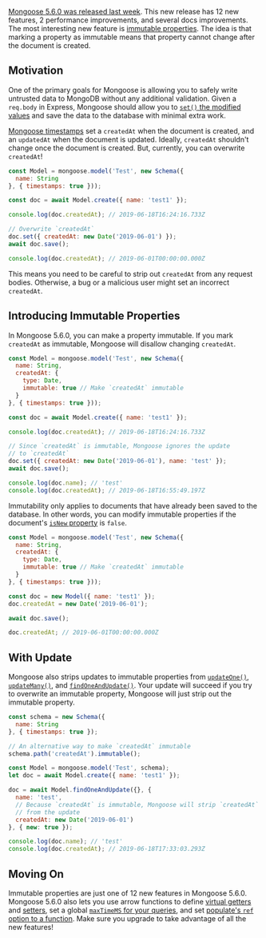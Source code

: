 [Mongoose 5.6.0 was released last week](https://github.com/Automattic/mongoose/blob/master/History.md#560--2019-06-14). This new release has 12 new features, 2 performance improvements, and several docs improvements. The most interesting new feature is [immutable properties](https://mongoosejs.com/docs/api/schematype.html#schematype_SchemaType-immutable). The idea is that marking a property as immutable means that property cannot change after the document is created.

Motivation
----------

One of the primary goals for Mongoose is allowing you to safely write untrusted data to MongoDB without any additional validation. Given a `req.body` in Express, Mongoose should allow you to [`set()` the modified values](https://mongoosejs.com/docs/api/document.html#document_Document-set) and save the data to the database with minimal extra work.

[Mongoose timestamps](https://mongoosejs.com/docs/guide.html#timestamps) set a `createdAt` when the document is created, and an `updatedAt` when the document is updated. Ideally, `createdAt` shouldn't change once the document is created. But, currently, you can overwrite `createdAt`!

```javascript
const Model = mongoose.model('Test', new Schema({
  name: String
}, { timestamps: true }));

const doc = await Model.create({ name: 'test1' });

console.log(doc.createdAt); // 2019-06-18T16:24:16.733Z

// Overwrite `createdAt`
doc.set({ createdAt: new Date('2019-06-01') });
await doc.save();

console.log(doc.createdAt); // 2019-06-01T00:00:00.000Z
```

This means you need to be careful to strip out `createdAt` from any request bodies. Otherwise, a bug or a malicious user might set an incorrect `createdAt`.

Introducing Immutable Properties
--------------------------------

In Mongoose 5.6.0, you can make a property immutable. If you mark `createdAt` as immutable, Mongoose will disallow changing `createdAt`.

```javascript
const Model = mongoose.model('Test', new Schema({
  name: String,
  createdAt: {
    type: Date,
    immutable: true // Make `createdAt` immutable
  }
}, { timestamps: true }));

const doc = await Model.create({ name: 'test1' });

console.log(doc.createdAt); // 2019-06-18T16:24:16.733Z

// Since `createdAt` is immutable, Mongoose ignores the update
// to `createdAt`
doc.set({ createdAt: new Date('2019-06-01'), name: 'test' });
await doc.save();

console.log(doc.name); // 'test'
console.log(doc.createdAt); // 2019-06-18T16:55:49.197Z
```

Immutability only applies to documents that have already been saved to the database. In other words, you can modify immutable properties if the document's [`isNew` property](https://mongoosejs.com/docs/api/document.html#document_Document-isNew) is `false`.

```javascript
const Model = mongoose.model('Test', new Schema({
  name: String,
  createdAt: {
    type: Date,
    immutable: true // Make `createdAt` immutable
  }
}, { timestamps: true }));

const doc = new Model({ name: 'test1' });
doc.createdAt = new Date('2019-06-01');

await doc.save();

doc.createdAt; // 2019-06-01T00:00:00.000Z
```

With Update
-----------

Mongoose also strips updates to immutable properties from [`updateOne()`](https://mongoosejs.com/docs/api/query.html#query_Query-updateOne), [`updateMany()`](https://mongoosejs.com/docs/api/query.html#query_Query-updateMany), and [`findOneAndUpdate()`](https://mongoosejs.com/docs/api/query.html#query_Query-findOneAndUpdate). Your update will succeed if you try to overwrite an immutable property, Mongoose will just strip out the immutable property.

```javascript
const schema = new Schema({
  name: String
}, { timestamps: true });

// An alternative way to make `createdAt` immutable
schema.path('createdAt').immutable();

const Model = mongoose.model('Test', schema);
let doc = await Model.create({ name: 'test1' });

doc = await Model.findOneAndUpdate({}, {
  name: 'test',
  // Because `createdAt` is immutable, Mongoose will strip `createdAt`
  // from the update
  createdAt: new Date('2019-06-01')
}, { new: true });

console.log(doc.name); // 'test'
console.log(doc.createdAt); // 2019-06-18T17:33:03.293Z
```

Moving On
---------

Immutable properties are just one of 12 new features in Mongoose 5.6.0. Mongoose 5.6.0 also lets you use arrow functions to define [virtual getters](https://mongoosejs.com/docs/api/virtualtype.html#virtualtype_VirtualType-get) and [setters](https://mongoosejs.com/docs/api/virtualtype.html#virtualtype_VirtualType-set), set a global [`maxTimeMS` for your queries](http://thecodebarbarian.com/slow-trains-in-mongodb-and-nodejs.html#the-maxtimems-option), and set [populate's `ref` option to a function](https://mongoosejs.com/docs/populate.html#saving-refs). Make sure you upgrade to take advantage of all the new features!